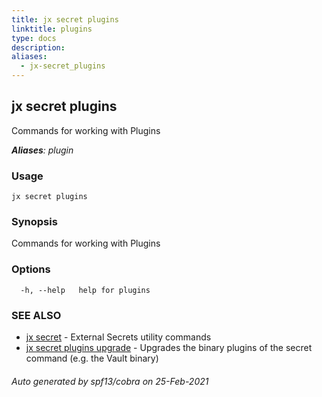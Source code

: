 ```yaml
---
title: jx secret plugins
linktitle: plugins
type: docs
description: 
aliases:
  - jx-secret_plugins
---
```


## jx secret plugins

Commands for working with Plugins

***Aliases**: plugin*

### Usage

```
jx secret plugins
```

### Synopsis

Commands for working with Plugins

### Options

```
  -h, --help   help for plugins
```

### SEE ALSO

* [jx secret](..)	 - External Secrets utility commands
* [jx secret plugins upgrade](jx-secret_plugins_upgrade)	 - Upgrades the binary plugins of the secret command (e.g. the Vault binary)

###### Auto generated by spf13/cobra on 25-Feb-2021
